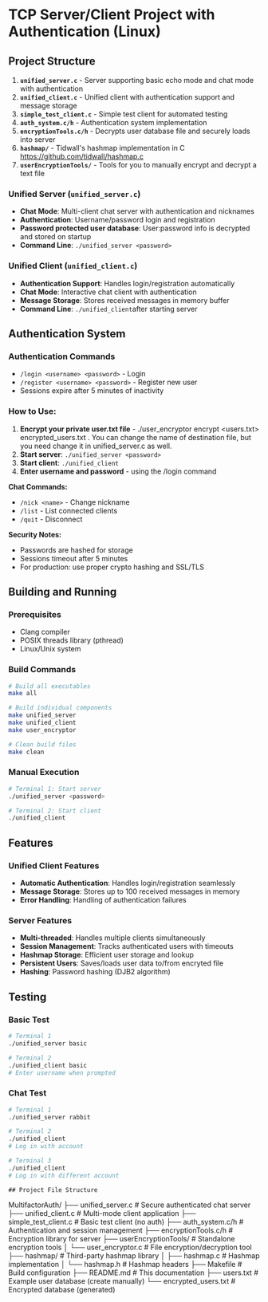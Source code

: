 # TCP Server/Client Project with Authentication (Linux)






## Project Structure

1. **`unified_server.c`** - Server supporting basic echo mode and chat mode with authentication
2. **`unified_client.c`** - Unified client with authentication support and message storage
3. **`simple_test_client.c`** - Simple test client for automated testing
4. **`auth_system.c/h`** - Authentication system implementation
5. **`encryptionTools.c/h`** - Decrypts user database file and securely loads into server
6. **`hashmap/`** - Tidwall's hashmap implementation in C https://github.com/tidwall/hashmap.c
7. **`userEncryptionTools/`** - Tools for you to manually encrypt and decrypt a text file

### Unified Server (`unified_server.c`)
- **Chat Mode**: Multi-client chat server with authentication and nicknames
- **Authentication**: Username/password login and registration
- **Password protected user database**: User:password info is decrypted and stored on startup
- **Command Line**: `./unified_server <password>` 

### Unified Client (`unified_client.c`)
- **Authentication Support**: Handles login/registration automatically
- **Chat Mode**: Interactive chat client with authentication
- **Message Storage**: Stores received messages in memory buffer
- **Command Line**: `./unified_client`after starting server


## Authentication System



### Authentication Commands
- `/login <username> <password>` - Login
- `/register <username> <password>` - Register new user
- Sessions expire after 5 minutes of inactivity

### How to Use:
1.  **Encrypt your private user.txt file** - ./user_encryptor encrypt <users.txt> encrypted_users.txt <password>. You can change the name of destination file, but you need change it in unified_server.c as well. 
2. **Start server**: `./unified_server <password>`
3. **Start client**: `./unified_client`
4. **Enter username and password** - using the /login command


**Chat Commands:**
- `/nick <name>` - Change nickname
- `/list` - List connected clients  
- `/quit` - Disconnect

**Security Notes:**
- Passwords are hashed for storage
- Sessions timeout after 5 minutes
- For production: use proper crypto hashing and SSL/TLS

## Building and Running

### Prerequisites
- Clang compiler
- POSIX threads library (pthread)
- Linux/Unix system

### Build Commands
```bash
# Build all executables
make all

# Build individual components
make unified_server
make unified_client
make user_encryptor

# Clean build files
make clean
```



### Manual Execution
```bash
# Terminal 1: Start server
./unified_server <password>

# Terminal 2: Start client
./unified_client


```

## Features

### Unified Client Features
- **Automatic Authentication**: Handles login/registration seamlessly
- **Message Storage**: Stores up to 100 received messages in memory
- **Error Handling**: Handling of authentication failures

### Server Features
- **Multi-threaded**: Handles multiple clients simultaneously
- **Session Management**: Tracks authenticated users with timeouts
- **Hashmap Storage**: Efficient user storage and lookup
- **Persistent Users**: Saves/loads user data to/from encryted file
- **Hashing**: Password hashing (DJB2 algorithm)

## Testing

### Basic Test
```bash
# Terminal 1
./unified_server basic

# Terminal 2
./unified_client basic
# Enter username when prompted
```

### Chat Test
```bash
# Terminal 1
./unified_server rabbit

# Terminal 2
./unified_client
# Log in with account

# Terminal 3
./unified_client
# Log in with different account
```


```
## Project File Structure

```
MultifactorAuth/
├── unified_server.c         # Secure authenticated chat server
├── unified_client.c         # Multi-mode client application
├── simple_test_client.c     # Basic test client (no auth)
├── auth_system.c/h          # Authentication and session management
├── encryptionTools.c/h      # Encryption library for server
├── userEncryptionTools/     # Standalone encryption tools
│   └── user_encryptor.c     # File encryption/decryption tool
├── hashmap/                 # Third-party hashmap library
│   ├── hashmap.c           # Hashmap implementation
│   └── hashmap.h           # Hashmap headers
├── Makefile                # Build configuration
├── README.md               # This documentation
├── users.txt               # Example user database (create manually)
└── encrypted_users.txt     # Encrypted database (generated)
``` 
